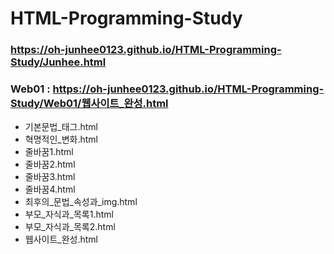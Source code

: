 # HTML-Programming-Study

### https://oh-junhee0123.github.io/HTML-Programming-Study/Junhee.html

### Web01 : https://oh-junhee0123.github.io/HTML-Programming-Study/Web01/웹사이트_완성.html
<ul>
  <li>기본문법_태그.html</li>
  <li>혁명적인_변화.html</li>
  <li>줄바꿈1.html</li>
  <li>줄바꿈2.html</li>
  <li>줄바꿈3.html</li>
  <li>줄바꿈4.html</li>
  <li>최후의_문법_속성과_img.html</li>
  <li>부모_자식과_목록1.html</li>
  <li>부모_자식과_목록2.html</li>
  <li>웹사이트_완성.html</li>
</ul>
